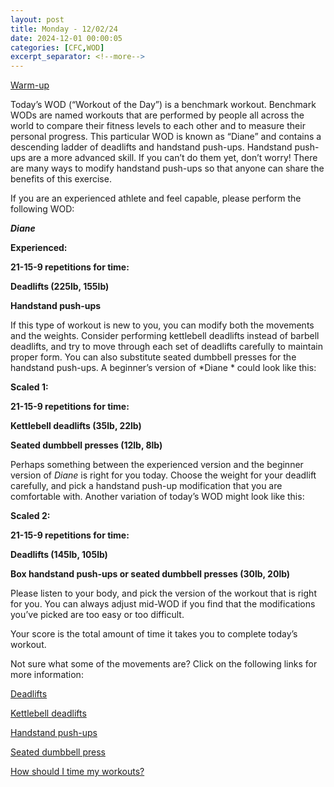 ```yaml
---
layout: post
title: Monday - 12/02/24
date: 2024-12-01 00:00:05
categories: [CFC,WOD]
excerpt_separator: <!--more-->
---
```

[Warm-up](https://communityfitnessclub.wixsite.com/website/post/basic-full-body-warm-up)

Today’s WOD (“Workout of the Day”) is a benchmark workout. Benchmark WODs are named workouts that are performed by people all across the world to compare their fitness levels to each other and to measure their personal progress. This particular WOD is known as “Diane” and contains a descending ladder of deadlifts and handstand push-ups. Handstand push-ups are a more advanced skill. If you can’t do them yet, don’t worry! There are many ways to modify handstand push-ups so that anyone can share the benefits of this exercise.

If you are an experienced athlete and feel capable, please perform the following WOD:

***Diane***

**Experienced:**

**21-15-9 repetitions for time:**

**Deadlifts (225lb, 155lb)**

**Handstand push-ups**
<!--more-->

If this type of workout is new to you, you can modify both the movements and the weights. Consider performing kettlebell deadlifts instead of barbell deadlifts, and try to move through each set of deadlifts carefully to maintain proper form. You can also substitute seated dumbbell presses for the handstand push-ups. A beginner’s version of *Diane * could look like this:

**Scaled 1:**

**21-15-9 repetitions for time:**

**Kettlebell deadlifts (35lb, 22lb)**

**Seated dumbbell presses (12lb, 8lb)**

Perhaps something between the experienced version and the beginner version of *Diane* is right for you today. Choose the weight for your deadlift carefully, and pick a handstand push-up modification that you are comfortable with. Another variation of today’s WOD might look like this:

**Scaled 2:**

**21-15-9 repetitions for time:**

**Deadlifts (145lb, 105lb)**

**Box handstand push-ups or seated dumbbell presses (30lb, 20lb)**

Please listen to your body, and pick the version of the workout that is right for you. You can always adjust mid-WOD if you find that the modifications you’ve picked are too easy or too difficult.

Your score is the total amount of time it takes you to complete today’s workout. 

Not sure what some of the movements are? Click on the following links for more information:

[Deadlifts](https://communityfitnessclub.wixsite.com/website/post/deadlifts)  

[Kettlebell deadlifts](https://communityfitnessclub.wixsite.com/website/post/kettlebell-deadlifts) 

[Handstand push-ups](https://communityfitnessclub.wixsite.com/website/post/handstand-push-ups) 

[Seated dumbbell press](https://communityfitnessclub.wixsite.com/website/post/seated-dumbbell-press)

[How should I time my workouts?](https://communityfitnessclub.wixsite.com/website/post/how-should-i-time-my-workouts)
